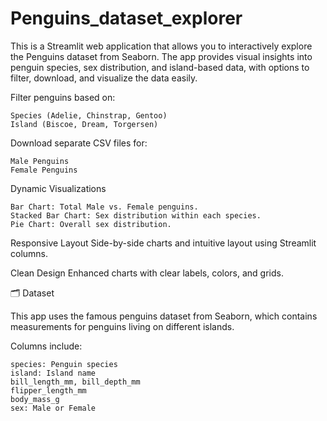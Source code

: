# Penguins_dataset_explorer

This is a Streamlit web application that allows you to interactively explore the Penguins dataset from Seaborn. The app provides visual insights into penguin species, sex distribution, and island-based data, with options to filter, download, and visualize the data easily.

Filter penguins based on:

    Species (Adelie, Chinstrap, Gentoo)
    Island (Biscoe, Dream, Torgersen)

Download separate CSV files for:

    Male Penguins
    Female Penguins

 Dynamic Visualizations

    Bar Chart: Total Male vs. Female penguins.
    Stacked Bar Chart: Sex distribution within each species.
    Pie Chart: Overall sex distribution.

 Responsive Layout
Side-by-side charts and intuitive layout using Streamlit columns.

Clean Design
Enhanced charts with clear labels, colors, and grids.

🗂 Dataset

This app uses the famous penguins dataset from Seaborn, which contains measurements for penguins living on different islands.

Columns include:

    species: Penguin species
    island: Island name
    bill_length_mm, bill_depth_mm
    flipper_length_mm
    body_mass_g
    sex: Male or Female
